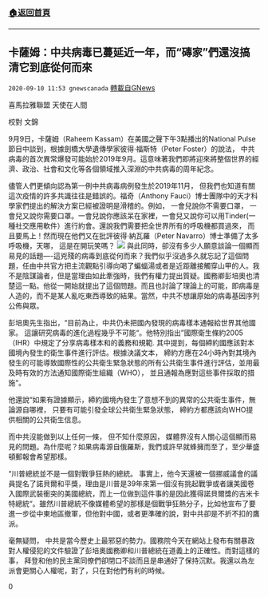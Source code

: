 ###  [:house:返回首頁](https://github.com/ourhimalayas/txt)
---

## 卡薩姆：中共病毒已蔓延近一年，而“磚家”們還沒搞清它到底從何而來
`2020-09-10 11:53 gnewscanada` [轉載自GNews](https://gnews.org/zh-hant/345810/)

喜馬拉雅聯盟 天使在人間

校對 文錦

9月9日，卡薩姆（Raheem Kassam）在美國之聲下午3點播出的National Pulse節目中談到，根據劍橋大學遺傳學家彼得·福斯特（Peter Foster）的說法， 中共病毒的首次異常爆發可能始於2019年9月。這意味著我們即將迎來將整個世界的經濟、政治、社會和文化等各個領域推入深淵的中共病毒的周年紀念。

儘管人們更傾向認為第一例中共病毒病例發生於2019年11月， 但我們也知道有關這次疫情的許多共識往往是錯誤的。福奇（Anthony Fauci）博士團隊中的天才科學家們提出的解決方案已經被證明是滑稽的。例如， 一會兒說你不需要口罩， 一會兒又說你需要口罩。一會兒說你應該呆在家裡，一會兒又說你可以用Tinder(一種社交應用軟件）進行約會。還說我們需要把全世界所有的呼吸機都買過來， 而且要馬上！然而現在他們又在批評彼得·納瓦羅（Peter Navarro）博士準備了太多呼吸機，天哪， 這是在開玩笑嗎？
![](https://s3.amazonaws.com/gnews-media-offload/wp-content/uploads/2020/09/10115123/EfLEEO9UwAAF8Ko.png)
與此同時，卻沒有多少人願意談論一個顯而易見的話題—-這兇殘的病毒到底從何而來？我們似乎沒過多久就忘記了這個問題，任由中共官方把主流觀點引導向喝了蝙蝠湯或者是近距離接觸穿山甲的人。我不是陰謀論者，但是當理由如此牽強時，我們有權力提出質疑。國務卿彭培奧也清楚這一點。他從一開始就提出了這個問題。而且也討論了理論上的可能，即病毒是人造的，而不是某人亂吃東西導致的結果。當然，中共不想讓原始的病毒基因序列公佈與眾。

彭培奧先生指出，“目前為止，中共仍未把國內發現的病毒樣本通報給世界其他國家。 這讓研究病毒的進化過程幾乎不可能“。他特別指出”國際衛生條約2005（IHR）中規定了分享病毒樣本和的義務和規範. 其中提到，每個締約國應該對本國境內發生的衛生事件進行評估。根據決議文本， 締約方應在24小時內對其境內發生的可能導致國際性的公共衛生緊急狀態的所有公共衛生事件進行評估，並用最及時有效的方法通知國際衛生組織（WHO）， 並且通報為應對這些事件採取的措施“。

他還說“如果有證據顯示，締約國境內發生了意想不到的異常的公共衛生事件，無論源自哪裡， 只要有可能引發全球公共衛生緊急狀態， 締約方都應該向WHO提供相關的公共衛生信息。

而中共沒能做到以上任何一條， 但不知什麼原因， 媒體界沒有人關心這個顯而易見的問題。為什麼呢？如果病毒源自俄羅斯，我們或許早就蜂擁而至了，至少華盛頓郵報會希望那樣。

“川普總統並不是一個對戰爭狂熱的總統。 事實上，他今天還被一個挪威議會的議員提名了諾貝爾和平獎，理由是川普是39年來第一個沒有挑起戰爭或者讓美國卷入國際武裝衝突的美國總統，而上一位做到這件事的是因此獲得諾貝爾獎的吉米卡特總統“。雖然川普總統不像媒體希望的那樣是個戰爭狂熱分子，比如他宣布了要進一步從中東地區撤軍，但他對中國，或者更準確的說，對中共卻是不折不扣的鷹派。

毫無疑問， 中共是當今歷史上最邪惡的勢力。國務院今天在網站上發布有關暴政對人權侵犯的文件驗證了彭培奧國務卿和川普總統在道義上的正確性。而對這樣的事， 拜登和他的民主黨同僚們卻閉口不談而且是串通好了保持沉默。我還以為左派會更關心人權呢，對了，只在對他們有利的時候。

0
